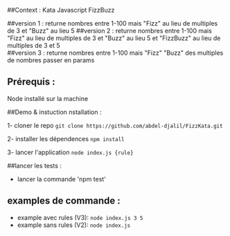 ##Context : 
Kata Javascript FizzBuzz

##version 1 : 
returne nombres entre 1-100 mais "Fizz" au lieu de multiples de 3 et "Buzz" au lieu 5
##version 2 : 
returne nombres entre 1-100 mais "Fizz" au lieu de multiples de 3 et "Buzz" au lieu 5 et "FizzBuzz" au lieu de multiples de 3 et 5	
##version 3 : 
returne nombres entre 1-100 mais "Fizz" "Buzz" des multiples de nombres passer en params 

## Prérequis :
Node installé sur la machine 

##Demo & instuction nstallation :

1- cloner le repo `git clone https://github.com/abdel-djalil/FizzKata.git`

2- installer les dépendences  `npm install`

3- lancer l'application `node index.js {rule}` 

##lancer les tests  :
- lancer la commande 'npm test'
 
## examples de commande  :
- example avec rules (V3): 
	`node index.js 3 5`  
- example sans rules (V2): 
	`node index.js`
